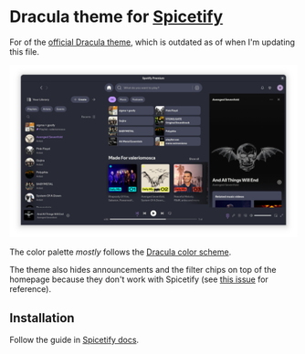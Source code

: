 # Dracula theme for [Spicetify](https://github.com/spicetify/cli)

For of the [official Dracula theme](https://github.com/dracula/spicetify), which is outdated as of when I'm updating this file.

![Screenshot](./screenshot.png)

The color palette _mostly_ follows the [Dracula color scheme](https://draculatheme.com/contribute#color-palette).

The theme also hides announcements and the filter chips on top of the homepage because they don't work with Spicetify (see [this issue](https://github.com/spicetify/cli/issues/3375) for reference).

## Installation

Follow the guide in [Spicetify docs](https://spicetify.app/docs/getting-started).
